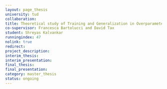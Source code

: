 ```yaml
---
layout: page_thesis
university: tud
collaboration:
title: Theoretical study of Training and Generalization in Overparameterized Neural Networks
co-supervisor: Francesca Bartolucci and David Tax
student: Shreyas Kalvankar
runningindex: 47
nolink: true
redirect:
project_description:
interim_thesis:
interim_presentation:
final_thesis:
final_presentation:
category: master_thesis
status: ongoing
---
```

